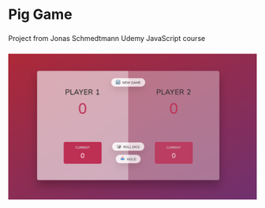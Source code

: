 # Pig Game

###

Project from Jonas Schmedtmann Udemy JavaScript course

###

![Screenshot](piggame.png)

